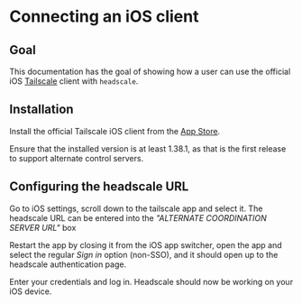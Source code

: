 # Connecting an iOS client

## Goal

This documentation has the goal of showing how a user can use the official iOS [Tailscale](https://tailscale.com) client with `headscale`.

## Installation

Install the official Tailscale iOS client from the [App Store](https://apps.apple.com/app/tailscale/id1470499037). 

Ensure that the installed version is at least 1.38.1, as that is the first release to support alternate control servers.

## Configuring the headscale URL
Go to iOS settings, scroll down to the tailscale app and select it. The headscale URL can be entered into the _"ALTERNATE COORDINATION SERVER URL"_ box

Restart the app by closing it from the iOS app switcher, open the app and select the regular _Sign in_ option (non-SSO), and it should open up to the headscale authentication page.

Enter your credentials and log in. Headscale should now be working on your iOS device. 
